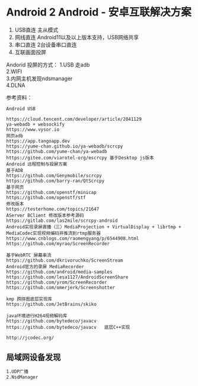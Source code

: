 # Android 2 Android - 安卓互联解决方案

1. USB直连 主从模式
2. 网线直连 Android11以及以上版本支持，USB网络共享
3. 串口直连 2台设备串口直连
4. 互联画面投屏

Andorid 投屏的方式：
1.USB 走adb  
2.WIFI  
3.内网主机发现ndsmanager  
4.DLNA  

参考资料：
```agsl
Android USB

https://cloud.tencent.com/developer/article/2041129  
ya-webadb + websockify
https://www.vysor.io  
网页adb
https://app.tangoapp.dev    
https://yume-chan.github.io/ya-webadb/scrcpy  
https://github.com/yume-chan/ya-webadb
https://gitee.com/viarotel-org/escrcpy 基于Desktop js版本  
Android 远程控制与投屏方案  
基于ADB  
https://github.com/Genymobile/scrcpy  
https://github.com/barry-ran/QtScrcpy  
基于网页
https://github.com/openstf/minicap  
https://github.com/openstf/stf  
修改版本
https://testerhome.com/topics/21647  
AServer BClient 修改版本参考源码 
https://gitlab.com/las2mile/scrcpy-android
Android实现录屏直播（三）MediaProjection + VirtualDisplay + librtmp + MediaCodec实现视频编码并推流到rtmp服务器  
https://www.cnblogs.com/raomengyang/p/6544908.html  
https://github.com/myrao/ScreenRecorder

基于WebRTC 屏幕串流
https://github.com/dkrivoruchko/ScreenStream
Android官方的录屏 MediaRecorder
https://github.com/android/media-samples
https://github.com/lesa1127/AndroidScreenShare
https://github.com/yrom/ScreenRecorder
https://github.com/omerjerk/Screenshotter

kmp 跨拼图底层实现库
https://github.com/JetBrains/skiko

java环境进行H264视频解码库
https://github.com/bytedeco/javacv
https://github.com/bytedeco/javacv   底层C++实现

http://jcodec.org/
```

## 局域网设备发现
````markdown
1.UDP广播
2.NsdManager

````
